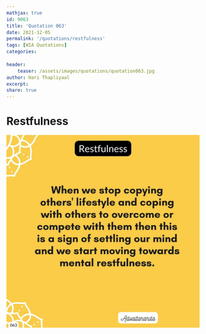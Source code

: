 ```yaml
---
mathjax: true
id: 9063
title: 'Quotation 063'
date: 2021-12-05
permalink: '/quotations/restfulness'
tags: [WIA Quotations] 
categories: 

header:
    teaser: /assets/images/quotations/quotation063.jpg
author: Hari Thapliyaal 
excerpt:
share: true 
---
```


# Restfulness

![Restfulness](/assets/images/quotations/quotation063.jpg)
